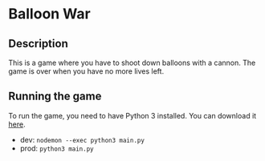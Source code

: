# Balloon War

## Description
This is a game where you have to shoot down balloons with a cannon. The game is over when you have no more lives left.

## Running the game
To run the game, you need to have Python 3 installed. You can download it [here](https://www.python.org/downloads/).

- dev: `nodemon --exec python3 main.py`
- prod: `python3 main.py`
